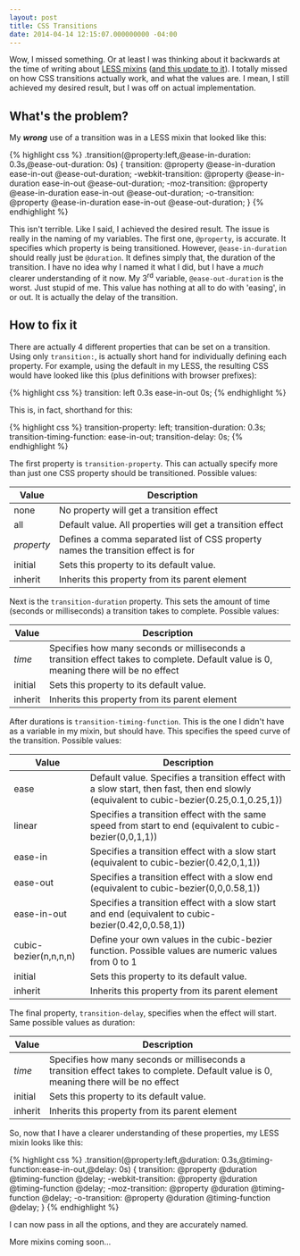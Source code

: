 ```yaml
---
layout: post
title: CSS Transitions
date: 2014-04-14 12:15:07.000000000 -04:00
---
```

Wow, I missed something. Or at least I was thinking about it backwards at the time of writing about [LESS mixins](/blog/2014/04/13/less-mixins/) ([and this update to it](/blog/2014/04/14/a-little-update-to-transitions/)). I totally missed on how CSS transitions actually work, and what the values are. I mean, I still achieved my desired result, but I was off on actual implementation.


## What's the problem?
My **_wrong_** use of a transition was in a LESS mixin that looked like this:


{% highlight css %}
.transition(@property:left,@ease-in-duration: 0.3s,@ease-out-duration: 0s) {
    transition: @property @ease-in-duration ease-in-out @ease-out-duration;
    -webkit-transition: @property @ease-in-duration ease-in-out @ease-out-duration;
    -moz-transition: @property @ease-in-duration ease-in-out @ease-out-duration;
    -o-transition: @property @ease-in-duration ease-in-out @ease-out-duration;
}
{% endhighlight %}

This isn't terrible. Like I said, I achieved the desired result. The issue is really in the naming of my variables. The first one, `@property`, is accurate. It specifies which property is being transitioned. However, `@ease-in-duration` should really just be `@duration`. It defines simply that, the duration of the transition. I have no idea why I named it what I did, but I have a _much_ clearer understanding of it now. My 3<sup>rd</sup> variable, `@ease-out-duration` is the worst. Just stupid of me. This value has nothing at all to do with 'easing', in or out. It is actually the delay of the transition.


## How to fix it
There are actually 4 different properties that can be set on a transition. Using only `transition:`, is actually short hand for individually defining each property. For example, using the default in my LESS, the resulting CSS would have looked like this (plus definitions with browser prefixes):

{% highlight css %}
transition: left 0.3s ease-in-out 0s;
{% endhighlight %}

This is, in fact, shorthand for this:

{% highlight css %}
transition-property: left;
transition-duration: 0.3s;
transition-timing-function: ease-in-out;
transition-delay: 0s;
{% endhighlight %}

The first property is `transition-property`. This can actually specify more than just one CSS property should be transitioned. Possible values:
<table>
	<thead>
    	<tr>
        	<th>Value</th>
            <th>Description</th>
        </tr>
   	</thead>
    <tbody>
    	<tr>
        	<td>none</td>
            <td>
            	No property will get a transition effect
            </td>
        </tr>
        <tr>
        	<td>all</td>
            <td>
            	Default value. All properties will get a transition effect
            </td>
        </tr>
        <tr>
        	<td><em>property</em></td>
            <td>
            	Defines a comma separated list of CSS property names the transition effect is for
            </td>
        </tr>
        <tr>
        	<td>initial</td>
            <td>
            	Sets this property to its default value.
            </td>
        </tr>
        <tr>
        	<td>inherit</td>
            <td>
            	Inherits this property from its parent element
            </td>
        </tr>
    </tbody>
</table>

Next is the `transition-duration` property. This sets the amount of time (seconds or milliseconds) a transition takes to complete. Possible values:
<table>
	<thead>
    	<tr>
        	<th>Value</th>
            <th>Description</th>
        </tr>
   	</thead>
    <tbody>
    	<tr>
        	<td><em>time</em></td>
            <td>
            	Specifies how many seconds or milliseconds a transition effect takes to complete. Default value is 0, meaning there will be no effect
            </td>
        </tr>
        <tr>
        	<td>initial</td>
            <td>
            	Sets this property to its default value.
            </td>
        </tr>
        <tr>
        	<td>inherit</td>
            <td>
            	Inherits this property from its parent element
            </td>
        </tr>
    </tbody>
</table>

After durations is `transition-timing-function`. This is the one I didn't have as a variable in my mixin, but should have. This specifies the speed curve of the transition. Possible values:

<table>
	<thead>
    	<tr>
        	<th>Value</th>
            <th>Description</th>
        </tr>
   	</thead>
    <tbody>
    	<tr>
        	<td>ease</td>
            <td>
            	Default value. Specifies a transition effect with a slow start, then fast, then end slowly (equivalent to cubic-bezier(0.25,0.1,0.25,1))
            </td>
        </tr>
        <tr>
        	<td>linear</td>
            <td>
            	Specifies a transition effect with the same speed from start to end (equivalent to cubic-bezier(0,0,1,1))
            </td>
        </tr>
        <tr>
        	<td>ease-in</td>
            <td>
            	Specifies a transition effect with a slow start (equivalent to cubic-bezier(0.42,0,1,1))
            </td>
        </tr>
        <tr>
        	<td>ease-out</td>
            <td>
            	Specifies a transition effect with a slow end (equivalent to cubic-bezier(0,0,0.58,1))
            </td>
        </tr>
        <tr>
        	<td>ease-in-out</td>
            <td>
            	Specifies a transition effect with a slow start and end (equivalent to cubic-bezier(0.42,0,0.58,1))
            </td>
        </tr>
        <tr>
        	<td>cubic-bezier(n,n,n,n)</td>
            <td>
            	Define your own values in the cubic-bezier function. Possible values are numeric values from 0 to 1
            </td>
        </tr>
        <tr>
        	<td>initial</td>
            <td>
            	Sets this property to its default value.
            </td>
        </tr>
        <tr>
        	<td>inherit</td>
            <td>
            	Inherits this property from its parent element
            </td>
        </tr>
    </tbody>
</table>

The final property, `transition-delay`, specifies when the effect will start. Same possible values as duration:

<table>
	<thead>
    	<tr>
        	<th>Value</th>
            <th>Description</th>
        </tr>
   	</thead>
    <tbody>
    	<tr>
        	<td><em>time</em></td>
            <td>
            	Specifies how many seconds or milliseconds a transition effect takes to complete. Default value is 0, meaning there will be no effect
            </td>
        </tr>
        <tr>
        	<td>initial</td>
            <td>
            	Sets this property to its default value.
            </td>
        </tr>
        <tr>
        	<td>inherit</td>
            <td>
            	Inherits this property from its parent element
            </td>
        </tr>
    </tbody>
</table>

So, now that I have a clearer understanding of these properties, my LESS mixin looks like this:

{% highlight css %}
.transition(@property:left,@duration: 0.3s,@timing-function:ease-in-out,@delay: 0s) {
    transition: @property @duration @timing-function @delay;
    -webkit-transition: @property @duration @timing-function @delay;
    -moz-transition: @property @duration @timing-function @delay;
    -o-transition: @property @duration @timing-function @delay;
}
{% endhighlight %}

I can now pass in all the options, and they are accurately named.

More mixins coming soon...
